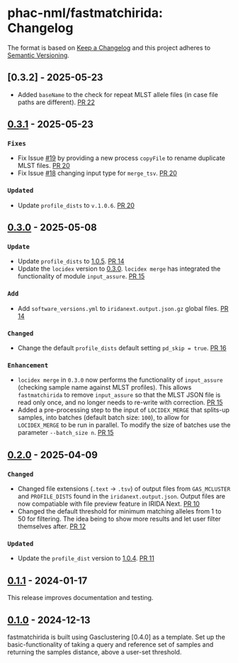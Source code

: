 # phac-nml/fastmatchirida: Changelog

The format is based on [Keep a Changelog](https://keepachangelog.com/en/1.0.0/)
and this project adheres to [Semantic Versioning](https://semver.org/spec/v2.0.0.html).

## [0.3.2] - 2025-05-23

- Added `baseName` to the check for repeat MLST allele files (in case file paths are different). [PR 22](https://github.com/phac-nml/fastmatchirida/pull/22)

## [0.3.1] - 2025-05-23

### `Fixes`

- Fix Issue [#19](https://github.com/phac-nml/fastmatchirida/issues/19) by providing a new process `copyFile` to rename duplicate MLST files. [PR 20](https://github.com/phac-nml/fastmatchirida/pull/20)
- Fix Issue [#18](https://github.com/phac-nml/fastmatchirida/issues/18) changing input type for `merge_tsv`. [PR 20](https://github.com/phac-nml/fastmatchirida/pull/20)

### `Updated`

- Update `profile_dists` to `v.1.0.6`. [PR 20](https://github.com/phac-nml/fastmatchirida/pull/20)

## [0.3.0] - 2025-05-08

### `Update`

- Update `profile_dists` to [1.0.5](https://github.com/phac-nml/profile_dists/releases/tag/1.0.5). [PR 14](https://github.com/phac-nml/fastmatchirida/pull/14)
- Update the `locidex` version to [0.3.0](https://pypi.org/project/locidex/0.3.0/). `locidex merge` has integrated the functionality of module `input_assure`. [PR 15](https://github.com/phac-nml/fastmatchirida/pull/15)

### `Add`

- Add `software_versions.yml` to `iridanext.output.json.gz` global files. [PR 14](https://github.com/phac-nml/fastmatchirida/pull/14)

### `Changed`

- Change the default `profile_dists` default setting `pd_skip = true`. [PR 16](https://github.com/phac-nml/fastmatchirida/pull/16)

### `Enhancement`

- `locidex merge` in `0.3.0` now performs the functionality of `input_assure` (checking sample name against MLST profiles). This allows `fastmatchirida` to remove `input_assure` so that the MLST JSON file is read only once, and no longer needs to re-write with correction. [PR 15](https://github.com/phac-nml/fastmatchirida/pull/15)
- Added a pre-processing step to the input of `LOCIDEX_MERGE` that splits-up samples, into batches (default batch size: `100`), to allow for `LOCIDEX_MERGE` to be run in parallel. To modify the size of batches use the parameter `--batch_size n`. [PR 15](https://github.com/phac-nml/fastmatchirida/pull/15)

## [0.2.0] - 2025-04-09

### `Changed`

- Changed file extensions (`.text` -> `.tsv`) of output files from `GAS_MCLUSTER` and `PROFILE_DISTS` found in the `iridanext.output.json`. Output files are now compatiable with file preview feature in IRIDA Next. [PR 10](https://github.com/phac-nml/fastmatchirida/pull/10)
- Changed the default threshold for minimum matching alleles from 1 to 50 for filtering. The idea being to show more results and let user filter themselves after. [PR 12](https://github.com/phac-nml/fastmatchirida/pull/12)

### `Updated`

- Update the `profile_dist` version to [1.0.4](https://github.com/phac-nml/profile_dists/releases/tag/1.0.4). [PR 11](https://github.com/phac-nml/fastmatchirida/pull/11)

## [0.1.1] - 2024-01-17

This release improves documentation and testing.

## [0.1.0] - 2024-12-13

fastmatchirida is built using Gasclustering [0.4.0] as a template. Set up the basic-functionality of taking a query and reference set of samples and returning the samples distance, above a user-set threshold.

[0.1.1]: https://github.com/phac-nml/fastmatchirida/releases/tag/0.1.1
[0.1.0]: https://github.com/phac-nml/fastmatchirida/releases/tag/0.1.0
[0.2.0]: https://github.com/phac-nml/fastmatchirida/releases/tag/0.2.0
[0.3.0]: https://github.com/phac-nml/fastmatchirida/releases/tag/0.3.0
[0.3.1]: https://github.com/phac-nml/fastmatchirida/releases/tag/0.3.1

